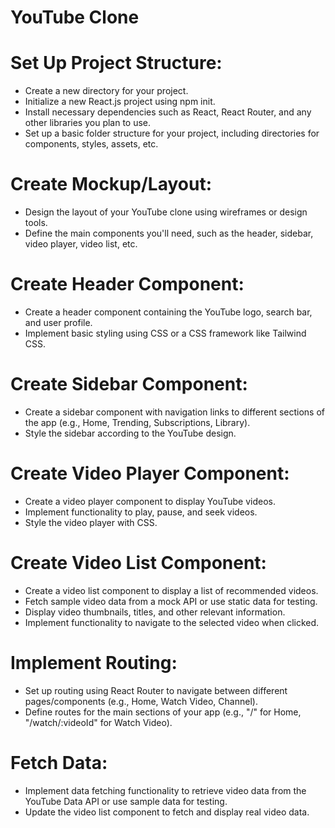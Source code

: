 # YouTube Clone


# Set Up Project Structure:

- Create a new directory for your project.
- Initialize a new React.js project using npm init.
- Install necessary dependencies such as React, React Router, and any other libraries you plan to use.
- Set up a basic folder structure for your project, including directories for components, styles, assets, etc.

 # Create Mockup/Layout:
- Design the layout of your YouTube clone using wireframes or design tools.
- Define the main components you'll need, such as the header, sidebar, video player, video list, etc.

 # Create Header Component:
- Create a header component containing the YouTube logo, search bar, and user profile.
- Implement basic styling using CSS or a CSS framework like Tailwind CSS.

 # Create Sidebar Component: 
- Create a sidebar component with navigation links to different sections of the app (e.g., Home, Trending, Subscriptions, Library).
- Style the sidebar according to the YouTube design.

 # Create Video Player Component: 
- Create a video player component to display YouTube videos.
- Implement functionality to play, pause, and seek videos.
- Style the video player with CSS.

 # Create Video List Component: 
- Create a video list component to display a list of recommended videos.
- Fetch sample video data from a mock API or use static data for testing.
- Display video thumbnails, titles, and other relevant information.
- Implement functionality to navigate to the selected video when clicked.

 # Implement Routing: 
- Set up routing using React Router to navigate between different pages/components (e.g., Home, Watch Video, Channel).
- Define routes for the main sections of your app (e.g., "/" for Home, "/watch/:videoId" for Watch Video).

 # Fetch Data: 
- Implement data fetching functionality to retrieve video data from the YouTube Data API or use sample data for testing.
- Update the video list component to fetch and display real video data.